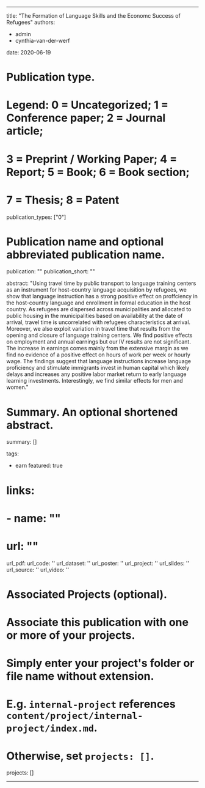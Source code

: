 
---
title: "The Formation of Language Skills and the Economc Success of Refugees"
authors: 
- admin
- cynthia-van-der-werf

date: 2020-06-19

# Publication type.
# Legend: 0 = Uncategorized; 1 = Conference paper; 2 = Journal article;
# 3 = Preprint / Working Paper; 4 = Report; 5 = Book; 6 = Book section;
# 7 = Thesis; 8 = Patent
publication_types: ["0"]

# Publication name and optional abbreviated publication name.
publication: ""
publication_short: ""

abstract: "Using travel time by public transport to language training centers as an instrument for host-country language acquisition by refugees, we show that language instruction has a strong positive effect on proffciency in the host-country language and enrollment in formal education in the host country. As refugees are dispersed across municipalities and allocated to public housing in the municipalities based on availability at the date of arrival, travel time is uncorrelated with refugees characteristics at arrival. Moreover, we also exploit variation in travel time that results from the opening and closure of language training centers. We find positive effects on employment and annual earnings but our IV results are not significant. The increase in earnings comes mainly from the extensive margin as we find no evidence of a positive effect on hours of work per week or hourly wage. The findings suggest that language instructions increase language proficiency and stimulate immigrants invest in human capital which likely delays and increases any positive labor market return to early language learning investments. Interestingly, we find similar effects for men and women."

# Summary. An optional shortened abstract.
summary: []

tags:
- earn
featured: true

# links:
# - name: ""
#   url: ""
url_pdf: 
url_code: ''
url_dataset: ''
url_poster: ''
url_project: ''
url_slides: ''
url_source: ''
url_video: ''

# Associated Projects (optional).
#   Associate this publication with one or more of your projects.
#   Simply enter your project's folder or file name without extension.
#   E.g. `internal-project` references `content/project/internal-project/index.md`.
#   Otherwise, set `projects: []`.
projects: []

---
